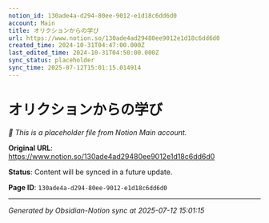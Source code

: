 ```yaml
---
notion_id: 130ade4a-d294-80ee-9012-e1d18c6dd6d0
account: Main
title: オリクションからの学び
url: https://www.notion.so/130ade4ad29480ee9012e1d18c6dd6d0
created_time: 2024-10-31T04:47:00.000Z
last_edited_time: 2024-10-31T04:50:00.000Z
sync_status: placeholder
sync_time: 2025-07-12T15:01:15.014914
---
```


# オリクションからの学び

*🔄 This is a placeholder file from Notion Main account.*

**Original URL**: https://www.notion.so/130ade4ad29480ee9012e1d18c6dd6d0

**Status**: Content will be synced in a future update.

**Page ID**: `130ade4a-d294-80ee-9012-e1d18c6dd6d0`

---

*Generated by Obsidian-Notion sync at 2025-07-12 15:01:15*
